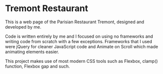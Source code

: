 # Tremont Restaurant

This is a web page of the Parisian Restaurant Tremont, designed and developed by me.

Code is written entirely by me and I focused on using no frameworks and writing code from scratch with a few exceptions.
Frameworks that I used were jQuery for cleaner JavaScript code and Animate on Scroll which made animating elements easier.

This project makes use of most modern CSS tools such as Flexbox, clamp() function, Flexbox gap and such.
